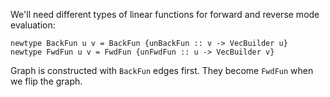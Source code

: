 We'll need different types of linear functions for forward and reverse mode
evaluation:

~~~ {.haskell}
newtype BackFun u v = BackFun {unBackFun :: v -> VecBuilder u}
newtype FwdFun u v = FwdFun {unFwdFun :: u -> VecBuilder v}
~~~

Graph is constructed with `BackFun` edges first.
They become `FwdFun` when we flip the graph.
